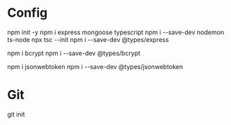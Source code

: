 # Config

npm init -y
npm i express mongoose typescript
npm i --save-dev nodemon ts-node
npx tsc --init
npm i --save-dev @types/express

npm i bcrypt
npm i --save-dev @types/bcrypt

npm i jsonwebtoken
npm i --save-dev @types/jsonwebtoken

# Git

git init